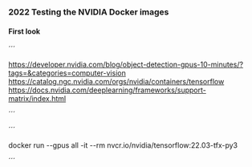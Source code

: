 ### 2022 Testing the NVIDIA Docker images

#### First look
´´´

https://developer.nvidia.com/blog/object-detection-gpus-10-minutes/?tags=&categories=computer-vision
https://catalog.ngc.nvidia.com/orgs/nvidia/containers/tensorflow
https://docs.nvidia.com/deeplearning/frameworks/support-matrix/index.html

´´´


´´´

docker run --gpus all -it --rm nvcr.io/nvidia/tensorflow:22.03-tfx-py3



´´´

